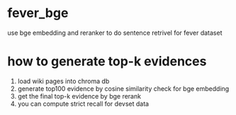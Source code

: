 # fever_bge
use bge embedding and reranker to do sentence retrivel for fever dataset

# how to generate top-k evidences
1. load wiki pages into chroma db
2. generate top100 evidence by cosine similarity check for bge embedding
3. get the final top-k evidence by bge rerank
4. you can compute strict recall for devset data
